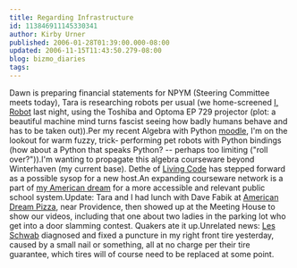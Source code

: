 ```yaml
---
title: Regarding Infrastructure
id: 113846911145330341
author: Kirby Urner
published: 2006-01-28T01:39:00.000-08:00
updated: 2006-11-15T11:43:50.279-08:00
blog: bizmo_diaries
tags: 
---
```


Dawn is preparing financial statements for NPYM (Steering Committee meets today), Tara is researching robots per usual (we home-screened [I, Robot](http://www.imdb.com/title/tt0343818/) last night, using the Toshiba and Optoma EP 729 projector (plot: a beautiful machine mind turns fascist seeing how badly humans behave and has to be taken out)).Per my recent Algebra with Python [moodle](http://worldgame.blogspot.com/2006/01/noodling-in-moodle.html), I'm on the lookout for warm fuzzy, trick- performing pet robots with Python bindings (how about a Python that speaks Python? -- perhaps too limiting ("roll over?")).I'm wanting to propagate this algebra courseware beyond Winterhaven (my current base).  Dethe of [Living Code](http://livingcode.blogspot.com/) has stepped forward as a possible sysop for a new host.An expanding courseware network is a part of [my American dream](http://mathforum.org/kb/message.jspa?messageID=4257350&tstart=0) for a more accessible and relevant public school system.Update:  Tara and I had lunch with Dave Fabik at [American Dream Pizza](http://www.americandreampizza.net/), near Providence, then showed up at the Meeting House to show our videos, including that one about two ladies in the parking lot who get into a door slamming contest.  Quakers ate it up.Unrelated news: [Les Schwab](http://www.lesschwab.com/) diagnosed and fixed a puncture in my right front tire yesterday, caused by a small nail or something, all at no charge per their tire guarantee, which tires will of course need to be replaced at some point.